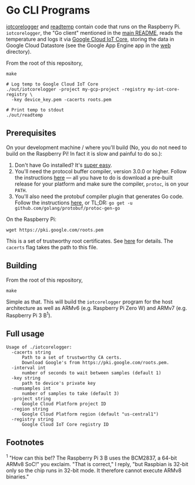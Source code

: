 # Go CLI Programs

[iotcorelogger](iotcorelogger) and [readtemp](readtemp) contain code that runs
on the Raspberry Pi. `iotcorelogger`, the "Go client" mentioned in the
[main README](../README.md), reads the temperature and logs it via
[Google Cloud IoT Core](https://cloud.google.com/iot-core/), storing the data
in Google Cloud Datastore (see the Google App Engine app in the [web](../web)
directory).

From the root of this repository,

    make

    # Log temp to Google Cloud IoT Core
    ./out/iotcorelogger -project my-gcp-project -registry my-iot-core-registry \
      -key device_key.pem -cacerts roots.pem

    # Print temp to stdout
    ./out/readtemp

## Prerequisites

On your development machine / where you'll build (No, you do not need to build
on the Raspberry Pi! In fact it is slow and painful to do so.):

  1. Don't have Go installed? It's [super easy](https://golang.org/doc/install).
  2. You'll need the protocol buffer compiler, version 3.0.0 or higher. Follow
  the instructions [here](https://github.com/google/protobuf) — all you have to
  do is download a pre-built release for your platform and make sure the compiler,
  `protoc`, is on your `PATH`.
  3. You'll also need the protobuf compiler plugin that generates Go code. Follow
  the instructions [here](https://github.com/golang/protobuf), or TL;DR:
  `go get -u github.com/golang/protobuf/protoc-gen-go`

On the Raspberry Pi:

    wget https://pki.google.com/roots.pem

This is a set of trustworthy root certificates. See [here](http://pki.google.com/faq.html)
for details. The `cacerts` flag takes the path to this file.

## Building

From the root of this repository,

    make

Simple as that. This will build the `iotcorelogger` program for the host
architecture as well as ARMv6 (e.g. Raspberry Pi Zero W) and ARMv7 (e.g.
Raspberry Pi 3 B<sup>1</sup>).

## Full usage

    Usage of ./iotcorelogger:
      -cacerts string
          Path to a set of trustworthy CA certs.
          Download Google's from https://pki.google.com/roots.pem.
      -interval int
          number of seconds to wait between samples (default 1)
      -key string
          path to device's private key
      -numsamples int
          number of samples to take (default 3)
      -project string
          Google Cloud Platform project ID
      -region string
          Google Cloud Platform region (default "us-central1")
      -registry string
          Google Cloud IoT Core registry ID

## Footnotes
<sup>1</sup> "How can this be!? The Raspberry Pi 3 B uses the BCM2837, a 64-bit
ARMv8 SoC!" you exclaim. "That is correct," I reply, "but Raspbian is 32-bit
only so the chip runs in 32-bit mode. It therefore cannot execute ARMv8 binaries."
